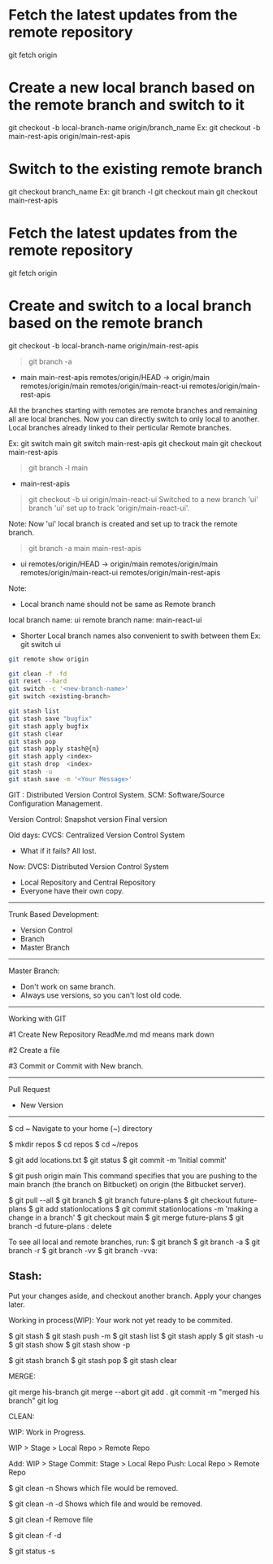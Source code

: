 
# Fetch the latest updates from the remote repository
git fetch origin

# Create a new local branch based on the remote branch and switch to it
git checkout -b local-branch-name origin/branch_name
Ex:
git checkout -b main-rest-apis origin/main-rest-apis


# Switch to the existing remote branch
git checkout branch_name
Ex:
git branch -l
git checkout main
git checkout main-rest-apis


# Fetch the latest updates from the remote repository
git fetch origin

# Create and switch to a local branch based on the remote branch
git checkout -b local-branch-name origin/main-rest-apis



> git branch -a
* main
  main-rest-apis
  remotes/origin/HEAD -> origin/main
  remotes/origin/main
  remotes/origin/main-react-ui
  remotes/origin/main-rest-apis

All the branches starting with remotes are remote branches and remaining all are local branches.
Now you can directly switch to only local to another. Local branches already linked to their perticular Remote branches.

Ex:
git switch main
git switch main-rest-apis
git checkout main
git checkout main-rest-apis

> git branch -l
  main
* main-rest-apis

> git checkout -b ui origin/main-react-ui
Switched to a new branch 'ui'
branch 'ui' set up to track 'origin/main-react-ui'.

Note: Now 'ui' local branch is created and set up to track the remote branch.

> git branch -a
  main
  main-rest-apis
* ui
  remotes/origin/HEAD -> origin/main
  remotes/origin/main
  remotes/origin/main-react-ui
  remotes/origin/main-rest-apis

Note:
- Local branch name should not be same as Remote branch

local branch name: ui
remote branch name: main-react-ui

- Shorter Local branch names also convenient to swith between them
Ex: 
git switch ui



```bash
git remote show origin
```
```bash
git clean -f -fd
git reset --hard
git switch -c '<new-branch-name>'
git switch <existing-branch>
```
```bash
git stash list
git stash save "bugfix"
git stash apply bugfix
git stash clear
git stash pop
git stash apply stash@{n}
git stash apply <index>
git stash drop  <index>
git stash -u
git stash save -m '<Your Message>'
```



GIT : Distributed Version Control System.
SCM: Software/Source Configuration Management.

Version Control:
Snapshot version
Final version

Old days:
CVCS: Centralized Version Control System
- What if it fails? All lost.

Now:
DVCS: Distributed Version Control System
- Local Repository and Central Repository
- Everyone have their own copy.

---
Trunk Based Development:
- Version Control
- Branch
- Master Branch
---
Master Branch:

- Don't work on same branch.
- Always use versions, so you can't lost old code.




---
Working with GIT

#1 Create New Repository
ReadMe.md md means mark down

#2 Create a file

#3 Commit or Commit with New branch.

---
Pull Request

- New Version


----

$ cd ~
Navigate to your home (~) directory

$ mkdir repos
$ cd repos
$ cd ~/repos

$ git add locations.txt
$ git status 
$ git commit -m 'Initial commit' 

$ git push origin main
This command specifies that you are pushing to the main branch (the branch on Bitbucket) on origin (the Bitbucket server).

$ git pull --all
$ git branch
$ git branch future-plans
$ git checkout future-plans
$ git add stationlocations
$ git commit stationlocations -m 'making a change in a branch'
$ git checkout main 
$ git merge future-plans
$ git branch -d future-plans : delete

To see all local and remote branches, run:
$ git branch
$ git branch -a
$ git branch -r
$ git branch -vv
$ git branch -vva:

Stash:
------

Put your changes aside, and checkout another branch. Apply your changes later.

Working in process(WIP): Your work not yet ready to be commited.


$ git stash
$ git stash push -m <message>
$ git stash list
$ git stash apply <index>
$ git stash -u
$ git stash show <index>
$ git stash show -p <index>

$ git stash branch <new-branch> <index>
$ git stash pop
$ git stash clear


MERGE:

git merge his-branch
git merge --abort
git add .
git commit -m "merged his branch"
git log


CLEAN:

WIP: Work in Progress.

WIP > Stage > Local Repo > Remote Repo

Add: WIP > Stage
Commit: Stage > Local Repo
Push: Local Repo > Remote Repo

$ git clean -n
Shows which file would be removed.

$ git clean -n -d
Shows which file and would be removed.

$ git clean -f
Remove file

$ git clean -f -d

$ git status -s








